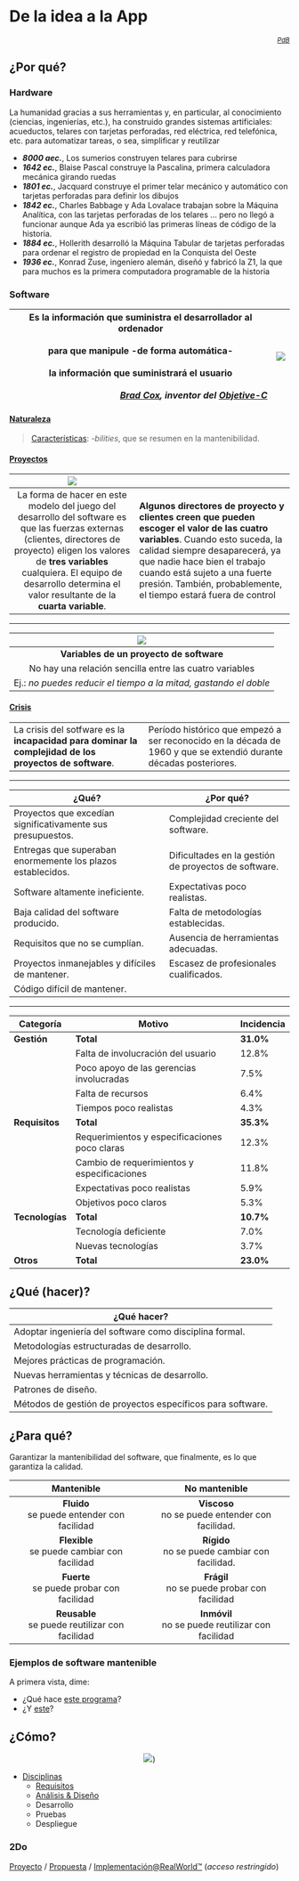 # De la idea a la App

<div align=right><sub>

[*PdB*](barbacoa.md)

</sub></div>

## ¿Por qué?

### Hardware

La humanidad gracias a sus herramientas y, en particular, al conocimiento (ciencias, ingenierías, etc.), ha construido grandes sistemas artificiales: acueductos, telares con tarjetas perforadas, red eléctrica, red telefónica, etc.​ para automatizar tareas, o sea, simplificar y reutilizar

- ***8000 aec.***, Los sumerios construyen telares para cubrirse
- ***1642 ec.***, Blaise Pascal construye la Pascalina, primera calculadora mecánica girando ruedas
- ***1801 ec.***, Jacquard construye el primer telar mecánico y automático con tarjetas perforadas para definir los dibujos
- ***1842 ec.***, Charles Babbage y Ada Lovalace trabajan sobre la Máquina Analítica, con las tarjetas perforadas de los telares …​ pero no llegó a funcionar aunque Ada ya escribió las primeras líneas de código de la historia.
- ***1884 ec.***, Hollerith desarrolló la Máquina Tabular de tarjetas perforadas para ordenar el registro de propiedad en la Conquista del Oeste
- ***1936 ec.***, Konrad Zuse, ingeniero alemán, diseñó y fabricó la Z1, la que para muchos es la primera computadora programable de la historia

### Software

<div align=center>


|**Es la información que suministra el desarrollador al ordenador<br><br>para que manipule -de forma automática-<br><br>la información que suministrará el usuario**<br><br><div align=right>*[Brad Cox](https://keepcoding.io/blog-frr/brad-cox-creador-de-objective-c-in-memoriam/), inventor del [Objetive-C](https://es.wikipedia.org/wiki/Objective-C)*</div>|![](https://raw.githubusercontent.com/mmasias/IdSw2/main/images/modelosUML/modelosUML/sistemaDeInformacion.svg)|
|:-:|-|

</div>

#### [Naturaleza](https://github.com/mmasias/IdSw2/blob/main/temario/00-introduccion/software.md#qu%C3%A9)

> [Características](https://github.com/mmasias/IdSw2/blob/main/temario/00-introduccion/proyectosSoftware.md#caracter%C3%ADsticas-del-software): *-bilities*, que se resumen en la mantenibilidad.

#### [Proyectos](https://github.com/mmasias/IdSw2/blob/main/temario/00-introduccion/proyectosSoftware.md)

<div align=center>

|![](https://raw.githubusercontent.com/mmasias/IdSw2/main/images/modelosUML/trianguloHierro.svg)||
|:-:|-|
La forma de hacer en este modelo del juego del desarrollo del software es que las fuerzas externas (clientes, directores de proyecto) eligen los valores de **tres variables** cualquiera. El equipo de desarrollo determina el valor resultante de la **cuarta variable**.|**Algunos directores de proyecto y clientes creen que pueden escoger el valor de las cuatro variables**. Cuando esto suceda, la calidad siempre desaparecerá, ya que nadie hace bien el trabajo cuando está sujeto a una fuerte presión. También, probablemente, el tiempo estará fuera de control

</div>

---

<div align=center>

|![](https://raw.githubusercontent.com/mmasias/IdSw2/main/images/modelosUML/variablesProyectoSoftware.svg)
|:-:
|**Variables de un proyecto de software**
|No hay una relación sencilla entre las cuatro variables
|Ej.: *no puedes reducir el tiempo a la mitad, gastando el doble*

</div>

#### [Crisis](https://github.com/mmasias/IdSw2/blob/main/temario/00-introduccion/crisisSoftware.md)

<div align=center>

|||
|-|-|
|La crisis del sotfware es la **incapacidad para dominar la complejidad de los proyectos de software**.|Período histórico que empezó a ser reconocido en la década de 1960 y que se extendió durante décadas posteriores.

---

|¿Qué?|¿Por qué?|
|-|-|
|Proyectos que excedían significativamente sus presupuestos.|Complejidad creciente del software.
|Entregas que superaban enormemente los plazos establecidos.|Dificultades en la gestión de proyectos de software.
|Software altamente ineficiente.|Expectativas poco realistas.
|Baja calidad del software producido.|Falta de metodologías establecidas.
|Requisitos que no se cumplían.|Ausencia de herramientas adecuadas.
|Proyectos inmanejables y difíciles de mantener.|Escasez de profesionales cualificados.
|Código difícil de mantener.|

---

|Categoría|Motivo|Incidencia|
|-|-|-|
| **Gestión** | **Total** | **31.0%** |
|| Falta de involucración del usuario | 12.8% |
|| Poco apoyo de las gerencias involucradas | 7.5% |
|| Falta de recursos | 6.4% |
|| Tiempos poco realistas | 4.3% |
|**Requisitos** | **Total** | **35.3%** |
|| Requerimientos y especificaciones poco claras | 12.3% |
|| Cambio de requerimientos y especificaciones | 11.8% |
|| Expectativas poco realistas | 5.9% |
|| Objetivos poco claros | 5.3% |
|**Tecnologías** | **Total** | **10.7%** |
|| Tecnología deficiente | 7.0% |
|| Nuevas tecnologías | 3.7% |
|**Otros** | **Total** | **23.0%** |

</div>

## ¿Qué (hacer)?

<div align=center>

|¿Qué hacer?|
|-|
|Adoptar ingeniería del software como disciplina formal.|
|Metodologías estructuradas de desarrollo.|
|Mejores prácticas de programación.|
|Nuevas herramientas y técnicas de desarrollo.|
|Patrones de diseño.|
|Métodos de gestión de proyectos específicos para software.|

</div>

## ¿Para qué?

Garantizar la mantenibilidad del software, que finalmente, es lo que garantiza la calidad.

<div align=center>

|Mantenible|No mantenible|
|:-:|:-:|
|**Fluido**<br>se puede entender con facilidad|**Viscoso**<br>no se puede entender con facilidad.|
|**Flexible**<br>se puede cambiar con facilidad|**Rígido**<br>no se puede cambiar con facilidad.|
|**Fuerte**<br>se puede probar con facilidad|**Frágil**<br>no se puede probar con facilidad|
|**Reusable**<br>se puede reutilizar con facilidad|**Inmóvil**<br>no se puede reutilizar con facilidad|

</div>

### Ejemplos de software mantenible

A primera vista, dime:

- ¿Qué hace [este programa](https://github.com/mmasias/TicTacToe/blob/d7e522ea57daac92075da432a9193d8220b9488f/src/masiasManuel/v002/TresEnRaya.java#L17)?
- ¿Y [este](https://github.com/mmasias/carreraCaballos/blob/254866f9227f3f219ee4301752d9480a23d6a251/Carrera.java#L15)?

## ¿Cómo?

<div align=center>

![](https://raw.githubusercontent.com/mmasias/IdSw2/main/images/modelosUML/modelosUML/software.svg))

</div>

- [Disciplinas](https://github.com/mmasias/PRG1/blob/main/temario/00001-disciplinasSw.md#c%C3%B3mo)
  - [Requisitos](https://github.com/mmasias/IdSw1/blob/main/temario/disciplinaDeRequisitos.md)
  - [Análisis & Diseño](https://github.com/mmasias/IdSw2/blob/main/temario/01-dise%C3%B1o/README.md#qu%C3%A9)
  - Desarrollo
  - Pruebas
  - Despliegue

### 2Do

[Proyecto](https://github.com/mmasias/appAsistencia) / [Propuesta](https://docs.google.com/spreadsheets/d/1x-yogkX8PaZd5ji-bAdWF95jG7YkhWLudH7tGetoVlM/edit?usp=sharing) / [Implementación@RealWorld™](https://docs.google.com/spreadsheets/d/1hp7n4bUOh9HELtgLSycLTZDjHgT8bXhPgQcY36_3fdQ/edit?gid=1106865299#gid=1106865299) (*acceso restringido*)
